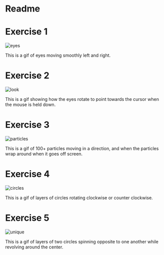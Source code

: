 # Readme

# Exercise 1
![eyes](https://user-images.githubusercontent.com/72237791/133863940-ea3b0787-344e-403c-89e0-7fe5fbf5e296.gif)

This is a gif of eyes moving smoothly left and right.

# Exercise 2
![look](https://user-images.githubusercontent.com/72237791/133864051-66f57b4c-739f-445b-8c17-02120f925319.gif)

This is a gif showing how the eyes rotate to point towards the cursor when the mouse is held down.

# Exercise 3
![particles](https://user-images.githubusercontent.com/72237791/133864072-ed5fd8e4-c301-4bbc-a948-90ec1d351a08.gif)

This is a gif of 100+ particles moving in a direction, and when the particles wrap around when it goes off screen.

# Exercise 4
![circles](https://user-images.githubusercontent.com/72237791/133864183-fccbc4c9-b6c5-4764-9ce7-815cb9d31205.gif)

This is a gif of layers of circles rotating clockwise or counter clockwise.

# Exercise 5
![unique](https://user-images.githubusercontent.com/72237791/133864218-20a93a69-075b-4bcd-b93e-33fea9ffeaaa.gif)

This is a gif of layers of two circles spinning opposite to one another while revolving around the center.

